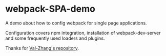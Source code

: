# webpack-SPA-demo
A demo about how to config webpack for single page applications.  
  
Configuration covers npm integration, installation of webpack-dev-server and some frequently used loaders and plugins.

Thanks for [Val-Zhang's repository](https://github.com/Val-Zhang/blogs/tree/master/sources/webpackTest).

